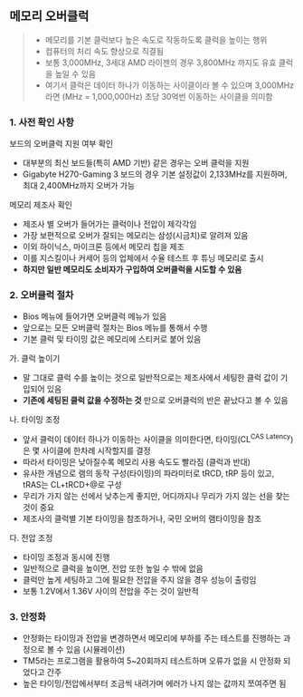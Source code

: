 ## 메모리 오버클럭

> - 메모리를 기본 클럭보다 높은  속도로 작동하도록 클럭을 높이는 행위
> - 컴퓨터의 처리 속도 향상으로 직결됨
> - 보통 3,000MHz, 3세대 AMD 라이젠의 경우 3,800MHz 까지도 유효 클럭을 높일 수 있음
> - 여기서 클럭은 데이터 하나가 이동하는 사이클이라 볼 수 있으며 3,000MHz라면 (MHz = 1,000,000Hz) 초당 30억번 이동하는 사이클을 의미함

### 1. 사전 확인 사항

보드의 오버클럭 지원 여부 확인

- 대부분의 최신 보드들(특히 AMD 기반) 같은 경우는 오버 클럭을 지원
- Gigabyte H270-Gaming 3 보드의 경우 기본 설정값이 2,133MHz를 지원하며, 최대 2,400MHz까지 오버가 가능

메모리 제조사 확인

- 제조사 별 오버가 들어가는 클럭이나 전압이 제각각임
- 가장 보편적으로 오버가 잘되는 메모리는 삼성(시금치)로 알려져 있음
- 이외 하이닉스, 마이크론 등에서 메모리 칩을 제조
- 이를 지스킬이나 커세어 등의 업체에서 수율 테스트 후 튜닝 메모리로 출시
- **하지만 일반 메모리도 소비자가 구입하여 오버클럭을 시도할 수 있음**

### 2. 오버클럭 절차

- Bios 메뉴에 들어가면 오버클럭 메뉴가 있음
- 앞으로는 모든 오버클럭 절차는 Bios 메뉴를 통해서 수행
- 기본 클럭 및 타이밍 값은 메모리에 스티커로 붙어 있음

가. 클럭 높이기

- 말 그대로 클럭 수를 높이는 것으로 일반적으로는 제조사에서 세팅한 클럭 값이 기입되어 있음
- **기존에 세팅된 클럭 값을 수정하는 것** 만으로 오버클럭의 반은 끝났다고 볼 수 있음

나. 타이밍 조정

- 앞서 클럭이 데이터 하나가 이동하는 사이클을 의미한다면, 타이밍(CL<sup>CAS Latency</sup>)은 몇 사이클에 한차례 시작할지를 결정
- 따라서 타이밍은 낮아질수록 메모리 사용 속도도 빨라짐 (클럭과 반대)
- 유사한 개념으로 램의 동작 구성(타이밍)의 파라미터로 tRCD, tRP 등이 있고, tRAS는 CL+tRCD+@로 구성
- 무리가 가지 않는 선에서 낮추는게 좋지만, 어디까지나 무리가 가지 않는 선을 찾는 것이 중요
- 제조사의 클럭별 기본 타이밍을 참조하거나, 국민 오버의 램타이밍을 참조

다. 전압 조정

- 타이밍 조정과 동시에 진행
- 일반적으로 클럭을 높이면, 전압 또한 높일 수 밖에 없음
- 클럭만 높게 세팅하고 그에 필요한 전압을 주지 않을 경우 성능이 출렁임
- 보통 1.2V에서 1.36V 사이의 전압을 주는 것이 일반적

### 3. 안정화

- 안정화는 타이밍과 전압을 변경하면서 메모리에 부하를 주는 테스트를 진행하는 과정으로 볼 수 있음 (시뮬레이션)
- TM5라는 프로그램을 활용하여 5~20회까지 테스트하며 오류가 없을 시 안정화 되었다고 간주
- 높은 타이밍/전압에서부터 조금씩 내려가며 에러가 나지 않는 값까지 쪼여주면 됨






